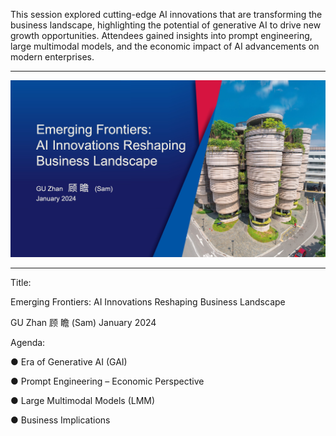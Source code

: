 This session explored cutting-edge AI innovations that are transforming the business landscape, highlighting the potential of generative AI to drive new growth opportunities. Attendees gained insights into prompt engineering, large multimodal models, and the economic impact of AI advancements on modern enterprises.

---

![](sn001.png)

---

Title:

Emerging Frontiers: AI Innovations Reshaping Business Landscape

GU Zhan 顾 瞻 (Sam) January 2024

Agenda:

● Era of Generative AI (GAI)

● Prompt Engineering – Economic Perspective 

● Large Multimodal Models (LMM)

● Business Implications

